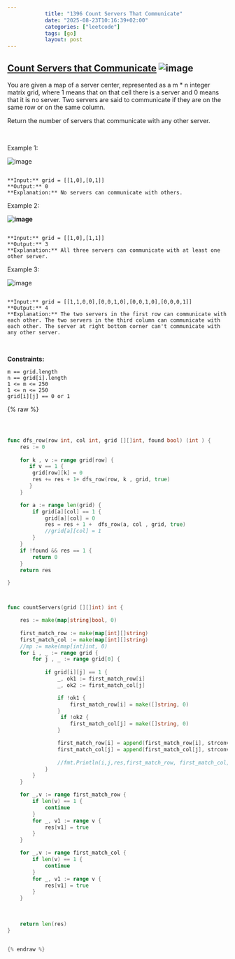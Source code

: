 ```yaml
---
            title: "1396 Count Servers That Communicate"
            date: "2025-08-23T10:16:39+02:00"
            categories: ["leetcode"]
            tags: [go]
            layout: post
---
```

            
## [Count Servers that Communicate](https://leetcode.com/problems/count-servers-that-communicate) ![image](https://img.shields.io/badge/Difficulty-Medium-orange)

You are given a map of a server center, represented as a m * n integer matrix grid, where 1 means that on that cell there is a server and 0 means that it is no server. Two servers are said to communicate if they are on the same row or on the same column.

Return the number of servers that communicate with any other server.

 

Example 1:

![image](https://assets.leetcode.com/uploads/2019/11/14/untitled-diagram-6.jpg)

```

**Input:** grid = [[1,0],[0,1]]
**Output:** 0
**Explanation:** No servers can communicate with others.
```

Example 2:

**![image](https://assets.leetcode.com/uploads/2019/11/13/untitled-diagram-4.jpg)**

```

**Input:** grid = [[1,0],[1,1]]
**Output:** 3
**Explanation:** All three servers can communicate with at least one other server.

```

Example 3:

![image](https://assets.leetcode.com/uploads/2019/11/14/untitled-diagram-1-3.jpg)

```

**Input:** grid = [[1,1,0,0],[0,0,1,0],[0,0,1,0],[0,0,0,1]]
**Output:** 4
**Explanation:** The two servers in the first row can communicate with each other. The two servers in the third column can communicate with each other. The server at right bottom corner can't communicate with any other server.

```

 

**Constraints:**

	m == grid.length
	n == grid[i].length
	1 <= m <= 250
	1 <= n <= 250
	grid[i][j] == 0 or 1

{% raw %}


```go



func dfs_row(row int, col int, grid [][]int, found bool) (int ) {
    res := 0
    
    for k , v := range grid[row] {
       if v == 1 {
        grid[row][k] = 0
        res += res + 1+ dfs_row(row, k , grid, true)
       }
    }

    for a := range len(grid) {
        if grid[a][col] == 1 {
            grid[a][col] = 0
            res = res + 1 +  dfs_row(a, col , grid, true)
            //grid[a][col] = 1
        }
    }
    if !found && res == 1 {
        return 0
    }
    return res

}



func countServers(grid [][]int) int {

    res := make(map[string]bool, 0)
    
    first_match_row := make(map[int][]string)
    first_match_col := make(map[int][]string)
    //mp := make(map[int]int, 0)
    for i , _ := range grid {
        for j , _ := range grid[0] {
            
            if grid[i][j] == 1 {
                _, ok1 := first_match_row[i]
                _, ok2 := first_match_col[j]

                if !ok1 {
                    first_match_row[i] = make([]string, 0)
                }
                 if !ok2 {
                    first_match_col[j] = make([]string, 0)
                }

                first_match_row[i] = append(first_match_row[i], strconv.Itoa(i)+"$"+ strconv.Itoa(j))
                first_match_col[j] = append(first_match_col[j], strconv.Itoa(i)+"$"+ strconv.Itoa(j))
                
                //fmt.Println(i,j,res,first_match_row, first_match_col, row, col, ok1, ok2)
            }
        }
    }

    for _,v := range first_match_row {
        if len(v) == 1 {
            continue
        }
        for _, v1 := range v {
            res[v1] = true
        }
    }

    for _,v := range first_match_col {
        if len(v) == 1 {
            continue
        }
        for _, v1 := range v {
            res[v1] = true
        }
    }

     
    
    return len(res)
}


{% endraw %}
```
